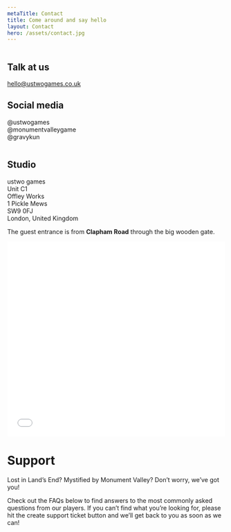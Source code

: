 ```yaml
---
metaTitle: Contact
title: Come around and say hello
layout: Contact
hero: /assets/contact.jpg
---
```


<div class='content-box column'>

## Talk at us

[hello@ustwogames.co.uk](mailto:hello@ustwogames.co.uk)

## Social media

@ustwogames  
@monumentvalleygame  
@gravykun

</div>

<div class='content-box column'>

## Studio

ustwo games  
Unit C1  
Offley Works  
1 Pickle Mews  
SW9 0FJ  
London, United Kingdom

The guest entrance is from **Clapham Road** through the big wooden gate.

<div class='squashed'>
  <div class='fluid-embed'>
    <iframe src="//www.google.com/maps/embed?pb=!1m18!1m12!1m3!1d2484.8026120943214!2d-0.11554537867375589!3d51.48013736932205!2m3!1f0!2f0!3f0!3m2!1i1024!2i768!4f13.1!3m3!1m2!1s0x0%3A0x2d70846bce702a0!2sustwo+games!5e0!3m2!1sen!2sus!4v1479374791370" width="100%" height="450" frameborder="0" style="border:0" allowfullscreen></iframe>
  </div>
</div>

</div>

<div class='content-box'>

# Support

Lost in Land’s End? Mystified by Monument Valley? Don’t worry, we’ve got you!

Check out the FAQs below to find answers to the most commonly asked questions from our players. If you can’t find what you’re looking for, please hit the create support ticket button and we’ll get back to you as soon as we can!

</div>

<!-- FAQ will be rendered below here -->
